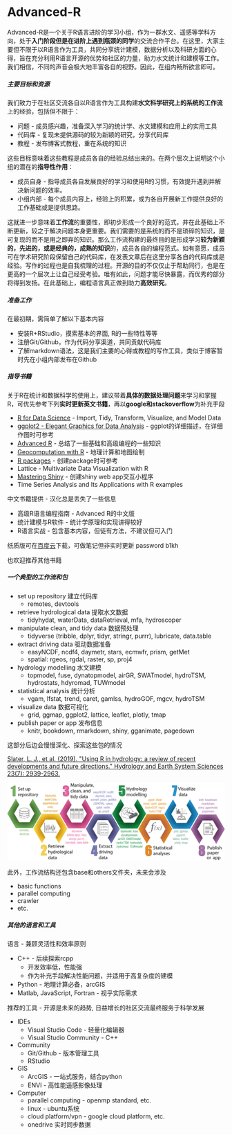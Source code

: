 # Advanced-R
Advanced-R是一个关于R语言进阶的学习小组，作为一群水文、遥感等学科方向，处于**入门阶段但是在进阶上遇到瓶颈的同学**的交流合作平台。在这里，大家主要但不限于以R语言作为工具，共同分享统计建模，数据分析以及科研方面的心得，旨在充分利用R语言开源的优势和社区的力量，助力水文统计和建模等工作。我们相信，不同的声音会极大地丰富各自的视野。因此，在组内畅所欲言即可。

##### 主要目标和资源

我们致力于在社区交流各自以R语言作为工具构建**水文科学研究上的系统的工作流**上的经验，包括但不限于：

- 问题 - 成员感兴趣，准备深入学习的统计学、水文建模和应用上的实用工具
- 代码库 - 复现未提供源码的较为新颖的研究，分享代码库
- 教程 - 发布博客式教程，重在系统的知识

这些目标意味着这些教程是成员各自的经验总结出来的。在两个层次上说明这个小组的潜在的**指导性作用**：

* 成员自身 - 指导成员各自发展良好的学习和使用R的习惯，有效提升遇到并解决新问题的效率。
* 小组内部 - 每个成员内容上，经验上的积累，或为各自开展新工作提供良好的工作基础或是提供思路。

这就进一步意味着**工作流**的重要性，即初步形成一个良好的范式，并在此基础上不断更新，较之于解决问题本身更重要。我们需要的是系统的而不是琐碎的知识，是可复现的而不是用之即弃的知识。那么工作流构建的最终目的是形成学习**较为新颖的，先进的，或是经典的，成熟的知识**的，成员各自的编程范式。如有意愿，成员可在学术研究阶段保留自己的代码库，在发表文章后在这里分享各自的代码库或是经验。写作的过程也是自我梳理的过程。开源的目的不仅仅止于帮助同行，也是在更高的一个层次上让自己经受考验。唯有如此，问题才能尽快暴露，而优秀的部分将得到发扬。在此基础上，编程语言真正做到助力**高效研究**。

##### 准备工作

在最初期，需简单了解以下基本内容

- 安装R+RStudio，摸索基本的界面, R的一些特性等等
- 注册Git/Github，作为代码分享渠道，共同贡献代码库
- 了解markdown语法，这是我们主要的心得或教程的写作工具，类似于博客暂时先在小组内部发布在Github

##### 指导书籍

关于R在统计和数据科学的使用上，建议带着**具体的数据处理问题**来学习和掌握R，可优先参考下列**实时更新英文书籍**，再以**google和stackoverflow**为补充手段

- [R for Data Science](<https://r4ds.had.co.nz/>) - Import, Tidy, Transform, Visualize, and Model Data
- [ggplot2 - Elegant Graphics for Data Analysis](<https://ggplot2-book.org/>) - ggplot的详细描述，在详细作图时可参考
- [Advanced R](<https://adv-r.hadley.nz/>) - 总结了一些基础和高级编程的一些知识
- [Geocomputation with R](<https://geocompr.robinlovelace.net/>) - 地理计算和地图绘制
- [R packages](<http://r-pkgs.had.co.nz/>) - 创建package时可参考
- Lattice - Multivariate Data Visualization with R
- [Mastering Shiny](<https://mastering-shiny.org/>) - 创建shiny web app交互小程序
- Time Series Analysis and Its Applications with R examples

中文书籍提供 - 汉化总是丢失了一些信息

- 高级R语言编程指南 - Advanced R的中文版
- 统计建模与R软件 - 统计学原理和实现讲得较好
- R语言实战 - 包含基本内容，但徒有方法，不建议但可入门

纸质版可在[百度云](<https://pan.baidu.com/s/1Y-_mYJZSwTh6YKQ7t8hMvA>)下载，可做笔记但非实时更新  password  b1kh

也欢迎推荐其他书籍 

##### 一个典型的工作流和包

- set up repository  建立代码库
  - remotes, devtools
- retrieve hydrological data 提取水文数据
  - tidyhydat, waterData, dataRetrieval, mfa, hydroscoper
- manipulate clean, and tidy data 数据预处理
  - tidyverse (tribble, dplyr, tidyr, stringr, purrr), lubricate, data.table
- extract driving data 驱动数据准备
  - easyNCDF, ncdf4, daymetr, stars, ecmwfr, prism, getMet
  - spatial: rgeos, rgdal, raster, sp, proj4
- hydrology modelling 水文建模
  - topmodel, fuse, dynatopmodel, airGR, SWATmodel, hydroTSM, hydrostats, hdyromad, TUWmodel
- statistical analysis 统计分析
  - vgam, lfstat, trend, caret, gamlss, hydroGOF, mgcv, hydroTSM
- visualize data 数据可视化
  - grid, ggmap, ggplot2, lattice, leaflet, plotly, tmap
- publish paper or app 发布信息
  - knitr, bookdown, rmarkdown, shiny, gganimate, pagedown

这部分后边会慢慢深化、探索这些包的情况

[Slater, L. J., et al. (2019). "Using R in hydrology: a review of recent developments and future directions." Hydrology and Earth System Sciences 23(7): 2939-2963.](<https://www.hydrol-earth-syst-sci.net/23/2939/2019/>)

![workflow](/image/workflow.png)

此外，工作流结构还包含base和others文件夹，未来会涉及

* basic functions
* parallel computing 
* crawler
* etc.

##### 其他的语言和工具

语言 - 兼顾灵活性和效率原则

- C++ - 后续探索rcpp
  - 开发效率低，性能强
  - 作为补充手段解决性能问题，并适用于高复杂度的建模
- Python - 地理计算必备，arcGIS
- Matlab, JavaScript, Fortran - 视乎实际需求

推荐的工具 - 开源是未来的趋势, 日益增长的社区交流最终服务于科学发展

- IDEs
  - Visual Studio Code - 轻量化编辑器
  - Visual Studio Community - C++
- Community 
  - Git/Github - 版本管理工具
  - RStudio 
- GIS
  - ArcGIS -  一站式服务，结合python
  - ENVI - 高性能遥感影像处理
- Computer
  - parallel computing - openmp standard, etc.
  - linux - ubuntu系统
  - cloud platform/vpn - google cloud platform, etc. 
  - onedrive 实时同步数据
